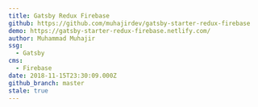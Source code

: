 ```yaml
---
title: Gatsby Redux Firebase
github: https://github.com/muhajirdev/gatsby-starter-redux-firebase
demo: https://gatsby-starter-redux-firebase.netlify.com/
author: Muhammad Muhajir
ssg:
  - Gatsby
cms:
  - Firebase
date: 2018-11-15T23:30:09.000Z
github_branch: master
stale: true
---
```

